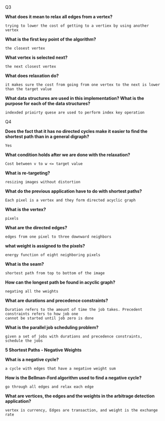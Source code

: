 Q3

**What does it mean to relax all edges from a vertex?**

    trying to lower the cost of getting to a vertiex by using another vertex

**What is the first key point of the algorithm?**

    the closest vertex

**What vertex is selected next?**

    the next closest vertex

**What does relaxation do?**

    it makes sure the cost from going from one vertex to the next is lower than the target value

**What data structures are used in this implementation? What is the purpose for each of the data structures?**

    indexded prioirty quese are used to perform index key operation

 
 

Q4

**Does the fact that it has no directed cycles make it easier to find the shortest path than in a general digraph?**

    Yes

**What condition holds after we are done with the relaxation?**

    Cost between v to w <= target value

**What is re-targeting?**

    resizing images without distortion

**What do the previous application have to do with shortest paths?**

    Each pixel is a vertex and they form directed acyclic graph

**What is the vertex?**

    pixels

**What are the directed edges?**

    edges from one pixel to three downward neighbors

**what weight is assigned to the pixels?**

    energy function of eight neighboring pixels

**What is the seam?**

    shortest path from top to bottom of the image

**How can the longest path be found in acyclic graph?**

    negating all the weights

**What are durations and precedence constraints?**

    Duration refers to the amount of time the job takes. Precedent constraints refers to how job one 
    cannot be started until job zero is done

**What is the parallel job scheduling problem?**

    given a set of jobs with durations and precedence constraints, schedule the jobs


**5 Shortest Paths - Negative Weights**

**What is a negative cycle?**

    a cycle with edges that have a negative weight sum

**How is the Bellman-Ford algorithm used to find a negative cycle?**

    go through all edges and relax each edge

**What are vertices, the edges and the weights in the arbitrage detection application?**

    vertex is currency, Edges are transaction, and weight is the exchange rate
